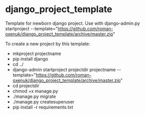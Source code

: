 # django_project_template
Template for newborn django project. Use with django-admin.py startproject --template="https://github.com/roman-oxenuk/django_project_template/archive/master.zip" 

To create a new project by this template:
* mkproject projectname
* pip install django
* cd ../
* django-admin startproject projectdir projectname --template="https://github.com/roman-oxenuk/django_project_template/archive/master.zip"
* cd projectdir 
* chmod +x manage.py
* ./manage.py migrate
* ./manage.py createsuperuser
* pip install -r requirements.txt

